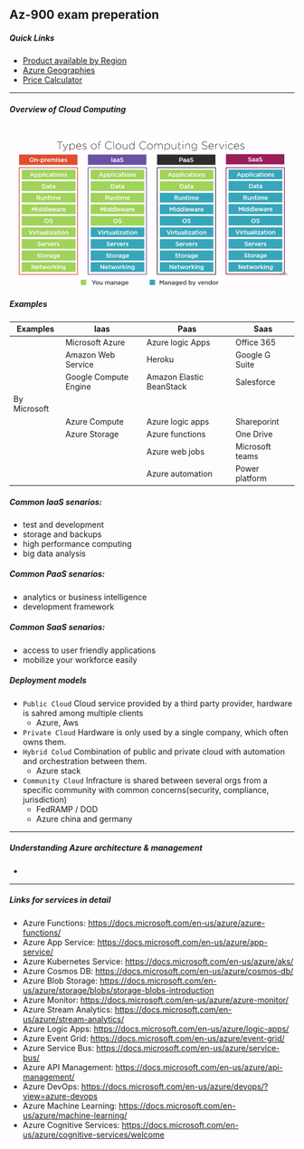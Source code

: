 
## Az-900 exam preperation

##### Quick Links
- [Product available by Region](https://azure.microsoft.com/en-us/global-infrastructure/services/?products=all)
- [Azure Geographies](https://azure.microsoft.com/en-us/global-infrastructure/geographies)
- [Price Calculator](https://azure.microsoft.com/en-us/pricing/calculator/)
---
##### Overview of Cloud Computing
![Concept IAAS](../az900/Cloudcomputing.png)
##### Examples

| Examples | Iaas   | Paas | Saas |
| ---   | --- | --- | --- |    
|  | Microsoft Azure | Azure logic Apps | Office 365 | 
|  | Amazon Web Service | Heroku | Google G Suite | 
| | Google Compute Engine | Amazon Elastic BeanStack | Salesforce | 
| By Microsoft |  |  |  | 
|  | Azure Compute | Azure logic apps | Shareporint |
|  | Azure Storage | Azure functions | One Drive |
|  |  | Azure web jobs | Microsoft teams |
|  |  | Azure automation | Power platform |

##### Common IaaS senarios: 
 - test and development 
 - storage and backups
 - high performance computing 
 - big data analysis
##### Common PaaS senarios: 
 - analytics or business intelligence 
 - development framework
##### Common SaaS senarios: 
 - access to user friendly applications
 - mobilize your workforce easily

##### Deployment models
 - `Public Cloud` Cloud service provided by a third party provider, hardware is sahred among multiple clients
    - Azure, Aws
 - `Private Cloud` Hardware is only used by a single company, which often owns them.
 - `Hybrid Colud` Combination of public and private cloud with automation and orchestration between them.
    - Azure stack
 - `Community Cloud` Infracture is shared between several orgs from a specific community with common concerns(security, compliance, jurisdiction)
    - FedRAMP / DOD
    - Azure china and germany
---
##### Understanding Azure architecture & management
- 
---

##### Links for services in detail
- Azure Functions: https://docs.microsoft.com/en-us/azure/azure-functions/
- Azure App Service: https://docs.microsoft.com/en-us/azure/app-service/
- Azure Kubernetes Service: https://docs.microsoft.com/en-us/azure/aks/
- Azure Cosmos DB: https://docs.microsoft.com/en-us/azure/cosmos-db/
- Azure Blob Storage: https://docs.microsoft.com/en-us/azure/storage/blobs/storage-blobs-introduction
- Azure Monitor: https://docs.microsoft.com/en-us/azure/azure-monitor/
- Azure Stream Analytics: https://docs.microsoft.com/en-us/azure/stream-analytics/
- Azure Logic Apps: https://docs.microsoft.com/en-us/azure/logic-apps/
- Azure Event Grid: https://docs.microsoft.com/en-us/azure/event-grid/
- Azure Service Bus: https://docs.microsoft.com/en-us/azure/service-bus/
- Azure API Management: https://docs.microsoft.com/en-us/azure/api-management/
- Azure DevOps: https://docs.microsoft.com/en-us/azure/devops/?view=azure-devops
- Azure Machine Learning: https://docs.microsoft.com/en-us/azure/machine-learning/
- Azure Cognitive Services: https://docs.microsoft.com/en-us/azure/cognitive-services/welcome
